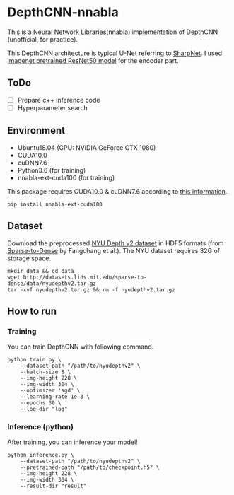 # DepthCNN-nnabla
This is a [Neural Network Libraries](https://github.com/sony/nnabla)(nnabla) implementation of DepthCNN (unofficial, for practice).

This DepthCNN architecture is typical U-Net referring to [SharpNet](https://github.com/MichaelRamamonjisoa/SharpNet).
I used [imagenet pretrained ResNet50 model](https://nnabla.readthedocs.io/en/latest/python/api/models/imagenet.html) for the encoder part.

## ToDo
- [ ] Prepare c++ inference code
- [ ] Hyperparameter search

## Environment
- Ubuntu18.04 (GPU: NVIDIA GeForce GTX 1080) 
- CUDA10.0
- cuDNN7.6
- Python3.6 (for training)
- nnabla-ext-cuda100 (for training)

This package requires CUDA10.0 & cuDNN7.6 according to [this information](https://nnabla.readthedocs.io/en/latest/python/pip_installation_cuda.html).
```
pip install nnabla-ext-cuda100
```

## Dataset
Download the preprocessed [NYU Depth v2 dataset](https://cs.nyu.edu/~silberman/datasets/nyu_depth_v2.html) in HDF5 formats (from [Sparse-to-Dense](https://github.com/fangchangma/sparse-to-dense.pytorch) by Fangchang et al.). The NYU dataset requires 32G of storage space.
```
mkdir data && cd data
wget http://datasets.lids.mit.edu/sparse-to-dense/data/nyudepthv2.tar.gz
tar -xvf nyudepthv2.tar.gz && rm -f nyudepthv2.tar.gz
```

## How to run
### Training
You can train DepthCNN with following command.
```
python train.py \
    --dataset-path "/path/to/nyudepthv2" \
    --batch-size 8 \
    --img-height 228 \
    --img-width 304 \
    --optimizer 'sgd' \
    --learning-rate 1e-3 \
    --epochs 30 \
    --log-dir "log"
```

### Inference (python)
After training, you can inference your model!
```
python inference.py \
    --dataset-path "/path/to/nyudepthv2" \
    --pretrained-path "/path/to/checkpoint.h5" \
    --img-height 228 \
    --img-width 304 \
    --result-dir "result"
```